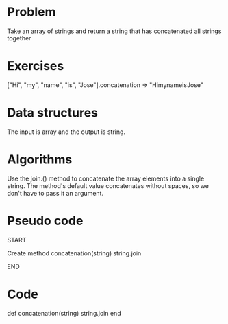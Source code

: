 # Problem

Take an array of strings and return a string that has concatenated all strings together

# Exercises

["Hi", "my", "name", "is", "Jose"].concatenation
=> "HimynameisJose"

# Data structures

The input is array and the output is string.

# Algorithms

Use the join.() method to concatenate the array elements into a single string. The method's default value concatenates without spaces, so we don't have to pass it an argument.

# Pseudo code

START

Create method concatenation(string)
  string.join

END

# Code

def concatenation(string)
  string.join
end
